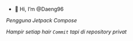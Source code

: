 - 👋 Hi, I’m @Daeng96

*Pengguna Jetpack Compose*

*Hampir setiap hair `Commit` tapi di repository privat*

